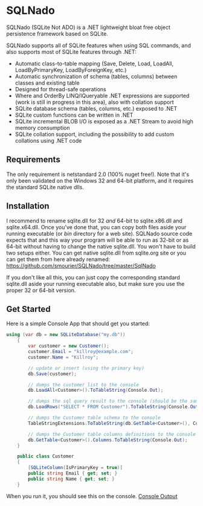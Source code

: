 # SQLNado
SQLNado (SQLite Not ADO) is a .NET lightweight bloat free object persistence framework based on SQLite.

SQLNado supports all of SQLite features when using SQL commands, and also supports most of SQLite features through .NET:

* Automatic class-to-table mapping (Save, Delete, Load, LoadAll, LoadByPrimaryKey, LoadByForeignKey, etc.)
* Automatic synchronization of schema (tables, columns) between classes and existing table
* Designed for thread-safe operations
* Where and OrderBy LINQ/IQueryable .NET expressions are supported (work is still in progress in this area), also with collation support
* SQLite database schema (tables, columns, etc.) exposed to .NET
* SQLite custom functions can be written in .NET
* SQLite incremental BLOB I/O is exposed as a .NET Stream to avoid high memory consumption
* SQLite  collation support, including the possibility to add custom collations using .NET code

## Requirements
The only requirement is netstandard 2.0 (100% nuget free!). Note that it's only been validated on the Windows 32 and 64-bit platform, and it requires the standard SQLite native dlls.

## Installation
I recommend to rename sqlite.dll for 32 *and* 64-bit to sqlite.x86.dll and sqlite.x64.dll. Once you've done that, you can copy both files aside your running executable (or *bin* directory for a web site). SQLNado source code expects that and this way your program will be able to run as 32-bit or as 64-bit without having to change the native sqlite.dll. You won't have to build two setups either. You can get native sqlite.dll from sqlite.org site or you can get them from here already renamed: https://github.com/smourier/SQLNado/tree/master/SqlNado

If you don't like all this, you can just copy the corresponding standard sqlite.dll aside your running executable also, but make sure you use the proper 32 or 64-bit version.

## Get Started
Here is a simple Console App that should get you started:

```csharp
using (var db = new SQLiteDatabase("my.db"))
    {
        var customer = new Customer();
        customer.Email = "killroy@example.com";
        customer.Name = "Killroy";

        // update or insert (using the primary key)
        db.Save(customer);

        // dumps the customer list to the console
        db.LoadAll<Customer>().ToTableString(Console.Out);

        // dumps the sql query result to the console (should be the same as previous)
        db.LoadRows("SELECT * FROM Customer").ToTableString(Console.Out);

        // dumps the Customer table schema to the console
        TableStringExtensions.ToTableString(db.GetTable<Customer>(), Console.Out);

        // dumps the Customer table columns definitions to the console
        db.GetTable<Customer>().Columns.ToTableString(Console.Out);
    }

    public class Customer
    {
        [SQLiteColumn(IsPrimaryKey = true)]
        public string Email { get; set; }
        public string Name { get; set; }
    }
```    
When you run it, you should see this on the console.
[Console Output](/Doc/Images/TableString1.png?raw=true)
